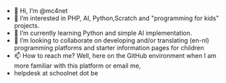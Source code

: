 - 👋 Hi, I’m @mc4net
- 👀 I’m interested in PHP, AI, Python,Scratch and "programming for kids" projects.
- 🌱 I’m currently learning Python and simple AI implementation.
- 💞️ I’m looking to collaborate on developing and/or translating (en-nl) programming platforms and starter information pages for children
- 📫 How to reach me? Well, here on the GitHub environment when I am more familiar with this platform or email me,
-   helpdesk at schoolnet dot be

<!---
mc4net/mc4net is a ✨ special ✨ repository because its `README.md` (this file) appears on your GitHub profile.
You can click the Preview link to take a look at your changes.
--->
